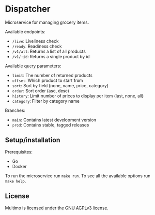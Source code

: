 # Dispatcher

Microservice for managing grocery items.

Available endpoints:
- `/live`: Liveliness check
- `/ready`: Readiness check
- `/v1/all`: Returns a list of all products
- `/v1/:id`: Returns a single product by id

Available query parameters:
- `limit`: The number of returned products
- `offset`: Which product to start from
- `sort`: Sort by field (none, name, price, category)
- `order`: Sort order (asc, desc)
- `history`: Limit number of prices to display per item (last, none, all)
- `category`: Filter by category name

Branches:
- `main`: Contains latest development version
- `prod`: Contains stable, tagged releases

## Setup/installation

Prerequisites:
- Go
- Docker

To run the microservice run `make run`.
To see all the available options run `make help`.

## License

Multimo is licensed under the [GNU AGPLv3 license](LICENSE).
